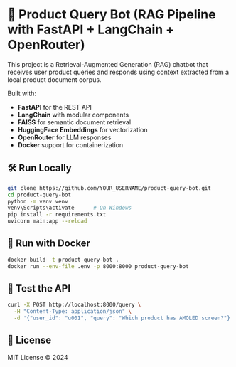 # 🧠 Product Query Bot (RAG Pipeline with FastAPI + LangChain + OpenRouter)

This project is a Retrieval-Augmented Generation (RAG) chatbot that receives user product queries and responds using context extracted from a local product document corpus.

Built with:
- **FastAPI** for the REST API
- **LangChain** with modular components
- **FAISS** for semantic document retrieval
- **HuggingFace Embeddings** for vectorization
- **OpenRouter** for LLM responses
- **Docker** support for containerization

## 🛠️ Run Locally

```bash
git clone https://github.com/YOUR_USERNAME/product-query-bot.git
cd product-query-bot
python -m venv venv
venv\Scripts\activate      # On Windows
pip install -r requirements.txt
uvicorn main:app --reload
```

## 🐳 Run with Docker

```bash
docker build -t product-query-bot .
docker run --env-file .env -p 8000:8000 product-query-bot
```

## 🧪 Test the API

```bash
curl -X POST http://localhost:8000/query \
  -H "Content-Type: application/json" \
  -d '{"user_id": "u001", "query": "Which product has AMOLED screen?"}'
```

## 📄 License

MIT License © 2024


